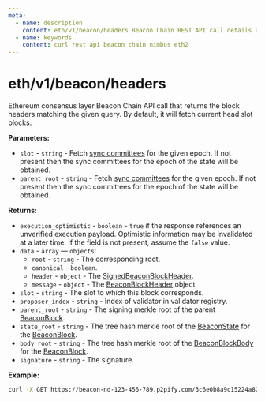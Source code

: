 ```yaml
---
meta:
  - name: description
    content: eth/v1/beacon/headers Beacon Chain REST API call details and examples.
  - name: keywords
    content: curl rest api beacon chain nimbus eth2
---
```


# eth/v1/beacon/headers

Ethereum consensus layer Beacon Chain API call that returns the block headers matching the given query. By default, it will fetch current head slot blocks.

**Parameters:** 

* `slot` - `string` - Fetch [sync committees](https://ethereum.org/en/glossary/#sync-committee) for the given epoch. If not present then the sync committees for the epoch of the state will be obtained.
* `parent_root` - `string` - Fetch [sync committees](https://ethereum.org/en/glossary/#sync-committee) for the given epoch. If not present then the sync committees for the epoch of the state will be obtained.

**Returns:** 

* `execution_optimistic` - `boolean` - `true` if the response references an unverified execution payload. Optimistic information may be invalidated at a later time. If the field is not present, assume the `false` value.
* `data` - `array` — `objects`:
  * `root` - `string` - The corresponding root.
  * `canonical` - `boolean`.
  * `header` - `object` - The [SignedBeaconBlockHeader](https://github.com/ethereum/consensus-specs/blob/dev/specs/phase0/beacon-chain.md#signedbeaconblockheader).
  * `message` - `object` - The [BeaconBlockHeader](https://github.com/ethereum/consensus-specs/blob/dev/specs/phase0/beacon-chain.md#beaconblockheader) object.
 * `slot` - `string` - The slot to which this block corresponds.
 * `proposer_index` - `string` - Index of validator in validator registry.
 * `parent_root` - `string` - The signing merkle root of the parent [BeaconBlock](https://github.com/ethereum/consensus-specs/blob/dev/specs/phase0/beacon-chain.md#beaconblock).
 * `state_root` - `string` - The tree hash merkle root of the [BeaconState](https://github.com/ethereum/consensus-specs/blob/dev/specs/phase0/beacon-chain.md#beaconstate) for the [BeaconBlock](https://github.com/ethereum/consensus-specs/blob/dev/specs/phase0/beacon-chain.md#beaconblock).
 * `body_root` - `string` - The tree hash merkle root of the [BeaconBlockBody](https://github.com/ethereum/consensus-specs/blob/dev/specs/phase0/beacon-chain.md#beaconblockbody) for the [BeaconBlock](https://github.com/ethereum/consensus-specs/blob/dev/specs/phase0/beacon-chain.md#beaconblock).
 * `signature` - `string` - The signature.

**Example:**

``` sh
curl -X GET https://beacon-nd-123-456-789.p2pify.com/3c6e0b8a9c15224a8228b9a98ca1531d/eth/v1/beacon/headers
```
